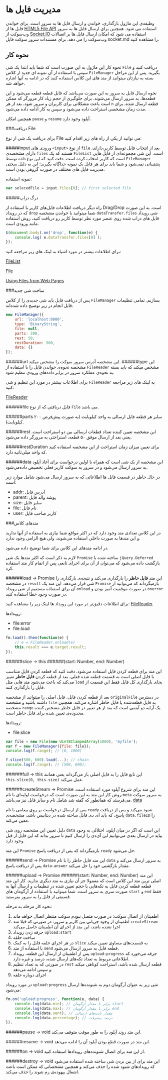 مدیریت فایل ها  
===

وظیفه‌ی این ماژول بارگذاری، خواندن و ارسال فایل ها به سرور است. برای خواندن فایل ها از [HTML5 File API](https://developer.mozilla.org/en-US/docs/Using_files_from_web_applications) استفاده می شود. همچنین برای ارسال فایل ها به سرور وب‌سوکت از [Socket.IO](http://socket.io) استفاده می شود که امکان ارسال فایل ها بر اتصالات وب‌سوکت را می دهد.
برای مستندات سرور سوکت فایل socket.md را مشاهده کنید.

نحوه کار
----

نحوه کار این ماژول به این صورت است که شما باید ابتدا یک شی ‍`File` دریافت کنید و سپس با استفاده از آن نمونه ای جدید از کلاس `FileManager` بگیرید. پس از این مراحل بسته به نیازتان میتوانید از متد های این کلاس استفاده کنید که در ادامه به آنها اشاره خواهد شد.

نحوه ارسال فایل به سرور به این صورت می‌باشد که فایل قطعه قطعه می‌شود و این قطعه‌ها، به سرور ارسال می‌شوند. برای جلوگیری از حجم زیاد کار مرورگر که ممکن است باعث مشکلاتی برای کاربران و سرور شود، بعد از هر ‍‍`n` قطعه ارسال شده، برای مدت زمان مشخصی استراحت داده می‌شود و سپس به کار ادامه داده می‌شود.

همچنین امکان `pause` و `resume` آپلود وجود دارد.

###دریافت File

برای دریافت یک شی از نوع File می توانید از یکی از راه های زیر اقدام کنید:

#####input
ورودی های `<input>` از نوع `file` بعد از انتخاب فایل توسط کاربر،دارای، دارای مشخصه‌ی `files` هستند که یک `FileList` است. این شی مجموعه‌ای از فایل هایی است که کاربر انتخاب کرده است. دقت کنید که این نوع داده توسط `FileManager` پشتیبانی نمی‌شود و شما باید برای هر فایل یک نمونه جداگانه بگیرید؛ این به دلیل سختی مدیریت فایل های مختلف در صورت گروهی بودن است.

نمونه استفاده:

```javascript
var selecedFile = input.files[0]; // first selected file
```

#####درگ دراپ

راه دیگر دریافت اطلاعات فایل‌های کاربر با استفاده از Drag/Drop است. به این صورت که در رویداد `drop` شما میتوانید با خواندن مشخصه `dataTransfer.files` شی رویداد فایل های دراپ شده روی عنصر مورد نظر توسط کاربر رو دریافت کنید، روش استفاده مانند ورودی است.

```javascript
$(document.body).on('drop', function(e) {
    console.log( e.dataTransfer.files[0] );
});
```

برای اطلاعات بیشتر در مورد اشیاء به لینک های زیر مراجعه کنید:

[FileList](https://developer.mozilla.org/en-US/docs/Web/API/FileList)

[File](https://developer.mozilla.org/en-US/docs/Web/API/File)

[Using Files from Web Pages](https://developer.mozilla.org/en-US/docs/Using_files_from_web_applications)

###ساخت شی جدید

پس از دریافت فایل باید شی جدیدی را از کلاس `FileManager` بسازیم. تمامی تنظیمات قابل انجام در زیر توضیح داده شده‌اند.

```javascript
new FileManager({
    url: 'localhost:8000',
    type: 'BinaryString',
    file: null,
    parts: 200,
    rest: 50,
    restDuration: 500,
    data: {}
});
```
######url
این مشخصه آدرس سرور سوکت را مشخص میکند.
######type
این مشخصه نحوه‌ی خواندن فایل را با استفاده از `FileReader` مشخص میکند که باید بسته به نحوه‌ی عملکرد سرور در برابر داده‌های ورودی تنظیم شود.

برای اطلاعات بیشتر در مورد این تنظیم و شی `FileReader` به لینک های زیر مراجعه کنید:

[FileReader](https://developer.mozilla.org/en-US/docs/Web/API/FileReader)

######file
فایل دریافتی که از نوع `File` می باشد.

######parts
سایز هر قطعه فایل ارسالی به واحد کیلوبایت (به صورت پیش‌فرض ۲۰۰ کیلوبایت).

######rest
این مشخصه تعیین کننده تعداد قطعات ارسالی بین دو استراحت است. یعنی بعد از ارسال موفق ۵۰ قطعه، استراحتی به مرورگر داده می‌شود.

######restDuration
برای تعیین میزان زمان استراحت از این مشخصه استفاده کنید که واحد میلی‌ثانیه دارد.

######data
این مشخصه از یک شی است که همراه با اولین درخواست برای آغاذ آپلود به سرور ارسال می‌شود و در سرور به سوکت کاربر فعلی تخصیص داده‌می‌شود.

در حال حاظر در قسمت فایل ها اطلاعاتی که به سرور ارسال می‌شود شامل موارد زیر است:

* addr: آدرس فایل
* parent: پوشه والد فایل
* size: سایز فایل
* file: نام فایل
* user: کاربر صاحب فایل

###متد‌های کلاس


در این کلاس تعدادی متد وجود دارد که در اکثر مواقع شما نیازی به استفاده از آنها ندارید و این متد‌ها به صورت داخلی استفاده می‌شوند، ولی هیچ الزامی وجود ندارد.

در ادامه متد‌های این کلاس برای شما توضیح داده می‌شود.

لازم به ذکر است که اکثر متد‌ها یک شی `Promise` ساخته شده با `jQuery.Deferred` بازگشت داده می‌شود که می‌توان از آن برای اجرای تابعی پس از اتمام کار متد استفاده کرد.

######load → Promise
این متد **فایل حاظر** را بارگذاری می‌کند و نتیجه‌ی بارگذاری را در مشخصه `result` شی قرار می‌دهد. این متد یک `Promise` باز‌میگرداند که می‌توانید از آن برای استفاده مستقیم از شی رویداد `onload` در صورت موفقیت آمیز بودن و `onerror` در صورت وجود خطا استفاده کنید.

برای اطلاعات دقیق‌تر در مورد این رویداد ها  لینک زیر را مشاهده کنید:
[FileReader](https://developer.mozilla.org/en-US/docs/Web/API/FileReader)

رویدادها:

* file:error
* file:load

```javascript
fm.load().then(function(e) {
    // e = FileReader.onload(e)
    this.result === e.target.result;
});
```

######slice → this
######(start: Number, end: Number)

این متد برای قطعه کردن فایل استفاده می‌شود. دقت کنید که قطعه کردن فایل متناسب با فایل اصلی است نه قسمت قطعه شده فعلی. بعد از قطعه کردن  **فایل حاظر** تغییر می‌کند که باعث می‌شود متد هایی مثل `load` بجای بارگذاری کل فایل فقط این قسمت از فایل را بارگذاری کنند.

بعد از قطعه کردن فایل، فایل اصلی را میتوانید از مشخصه `originalFile` در دسترس داشته باشید و مشخصه `file` به فایل قطعه‌شده یا فایل حاظر اشاره می‌کند. همچنین مشخصه `range` یک آرایه دو آیتمی است که بعد از هر تغییر در فایل حاظر مشخص کننده محدوده‌ی تعیین شده برای فایل حاظر است.

رویداد‌ها:

* file:slice

```javascript
var file = new File(new Uint8ClampedArray(1000), 'myfile');
var f = new FileManager({file: file});
console.log(f.range); // [0, 1000]

f.slice(500, 600).load(...); // chain
console.log(f.range); // [500, 600];
```

######full → this
این تابع فایل را به فایل اصلی باز می‌گرداند یعنی همانند `this.slice(0, this.size)` عمل می‌کند.

######createStream → Promise
این متد برای شروع آپلود مورد استفاده است. روش کار این متد به این صورت است که درخواست اولیه‌ای با نام `meta` به سرور سوکت می‌فرستد که همانطور که گفته شد شامل نام و سایز فایل نیز می‌باشد.
[data](#toc_12)

پس از ارسال درخواست بر روی پیغامی با نام `ready` شنود می‌کند و پس از دریافت پاسخ، که باید آی دی فایل ساخته شده در دیتابیس باشد، مشخصه‌ی `data.fileID` را معین می‌کند.

دلیل تعیین این مشخصه روی شی `data` این است که اگر در میان آپلود، اختلالی به وجود بیاید در ارسال بعدی می‌توانیم این آی‌دی را ارسال کنیم تا سرور بداند که این فایل از قبل وجود دارد.

این متد `Promise` باز‌میگرداند که پس از دریافت پاسخ `ready` حل می‌شود.

######send → Promise
این متد فایل حاظر را  با نام `data` به سرور ارسال می‌کند و پس از دریافت پاسخ `data-answer` مقدار بازگشتی خود را حل می‌کند.

######upload → Promise
######(start: Number, end: Number)
این متد اصلی ترین متد این کلاس است که معمولا جز آن نیازی به متد دیگری ندارید. کار این متد قطعه قطعه کردن فایل به تکه‌هایی با حجم تعیین شده در تنظیمات و ارسال آنها به صورت سری به سرور است. شما میتوانید با استفاده از آرگومان های `start` و  `end` فقط قسمتی از فایل را به سرور بفرستید.

نحوه کار مرحله به مرحله:

1. اطمینان از اتصال سوکت: در صورت متصل نبودم سوکت منتظر اتصال خواهد ماند
2. اطمینان از وجود جریانی بین کاربر و سرور: در صورتی که قبلا متد `createStream` اجرا نشده باشد، این متد از اجرای آن اطمینان حاصل می‌کند
3. جرقه زدن رویداد `upload:start`
4. ساخت حلقه‌
5. در هر اجرای حلقه فایل را به کمک `slice` به قسمت‌های مساوی تعیین میکند
5. با استفاده از متد `send` قطعه فایل به سرور ارسال می‌شود.
6. پس از اطمینان از ارسال این قطعه، رویداد `upload:progress` جرقه می‌خورد که اطلاعاتی مربوط به تعداد تکه‌های ارسال شده، درصد و غیره دارد.
7. در صورتی که به تعداد تنظیم `rest` قطعه ارسال شده باشد، استراحت کوتاهی میکند و سپس ادامه می‌دهد.
8. اجرای دوباره حلقه

در مورد رویداد `upload:progress` شی زیر به عنوان آرگومان دوم به شنونده‌ها ارسال می‌شود:

```javascript
fm.on('upload:progress', function(e, data) {
    console.log(data.min); // برابر با مقدار آرگومان start
    console.log(data.max); // برابر با مقدار آرگومان end
    console.log(data.sent); // مقدار بایت‌های ارسالی
    console.log(data.percentage); // درصد پیشرفت
});
```

######pause → void
این متد روند آپلود را به طور موقت متوقف می‌کند.

######resume → void
این متد در صورت قطع بودن آپلود آن را ادامه می‌دهد.

######on → void
 از این متد برای اتصال شنونده‌های رویداد‌ها استفاده کنید.

######destroy → void
این متد برای از بین بردن شی ساخته شده استفاده می‌شود که رویداد‌های شنود شده را حذف می‌کند و همچنین مشخصاتی که ممکن است باعث اشغال بیهوده‌ی رم شوند را حذف می‌کند.
